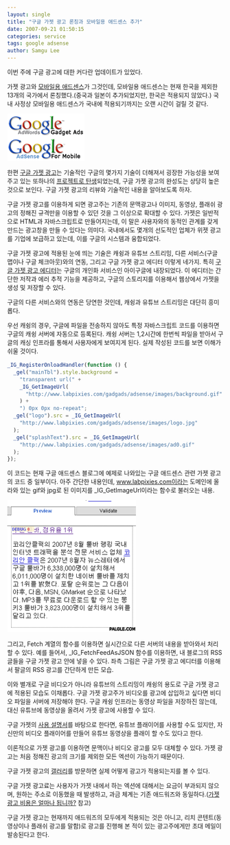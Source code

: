 ```yaml
---
layout: single
title: "구글 가젯 광고 론칭과 모바일용 애드센스 추가"
date: 2007-09-21 01:50:15
categories: service
tags: google adsense
author: Samgu Lee
---
```


이번 주에 구글 광고에 대한 커다란 업데이트가 있었다.

가젯 광고와 [모바일용 애드센스](http://adsense.blogspot.com/2007/09/here-comes-mobile.html)가 그것인데, 모바일용 애드센스는 현재 한국을 제외한 13개의 국가에서 론칭했다.(중국과 일본이 추가되었지만, 한국은 적용되지 않았다.) 국내 사정상 모바일용 애드센스가 국내에 적용되기까지는 오랜 시간이 걸릴 것 같다.

![모바일용 애드센스와 구글 가젯 광고](/assets/google-mobile-and-gadget-ad.gif)

한편 [구글 가젯 광고](http://www.google.com/adwords/gadgetads/)는 기술적인 구글의 몇가지 기술이 더해져서 굉장한 가능성을 보여주고 있는 또하나의 [프로젝트로 탄생](http://adsense.blogspot.com/2007/09/introducing-google-gadget-ads.html)되었는데, 구글 가젯 광고의 완성도는 상당히 높은 것으로 보인다. 구글 가젯 광고의 리뷰와 기술적인 내용을 알아보도록 하자.

구글 가젯 광고를 이용하게 되면 광고주는 기존의 문맥광고나 이미지, 동영상, 플래쉬 광고의 정해진 규격만을 이용할 수 있던 것을 그 이상으로 확대할 수 있다. 가젯은 일반적으로 HTML과 자바스크립트로 만들어지는데, 이 말은 사용자와의 동적인 관계를 갖게 만드는 광고창을 만들 수 있다는 의미다. 국내에서도 몇개의 선도적인 업체가 위젯 광고를 기업에 보급하고 있는데, 이를 구글의 시스템과 융합되었다.

구글 가젯 광고에 적용된 눈에 띄는 기술은 캐슁과 유튜브 스트리밍, 다른 서비스(구글 맵이나 구글 체크아웃)와의 연동, 그리고 구글 가젯 광고 에디터 이렇게 네가지. 특히 [구글 가젯 광고 에디터](http://www.google.com/ig/modules/gadgetads.html)는 구글의 개인화 서비스인 아이구글에 내장되었다. 이 에디터는 간단한 저작과 에러 추적 기능을 제공하고, 구글의 스토리지를 이용해서 웹상에서 가젯을 생성 및 저장할 수 있다.

구글의 다른 서비스와의 연동은 당연한 것인데, 캐슁과 유튜브 스트리밍은 대단히 흥미롭다.

우선 캐슁의 경우, 구글에 파일을 전송하지 않아도 특정 자바스크립트 코드를 이용하면 구글의 캐슁 서버에 자동으로 등록된다. 캐슁 서버는 1,2시간에 한번씩 파일을 받아서 구글의 캐싱 인프라를 통해서 사용자에게 보여지게 된다. 실제 작성된 코드를 보면 이해가 쉬울 것이다.

```js
_IG_RegisterOnloadHandler(function () {
  _gel("mainTbl").style.background =
    "transparent url(" +
    _IG_GetImageUrl(
      "http://www.labpixies.com/gadgads/adsense/images/background.gif"
    ) +
    ") 0px 0px no-repeat";
  _gel("logo").src = _IG_GetImageUrl(
    "http://www.labpixies.com/gadgads/adsense/images/logo.jpg"
  );
  _gel("splashText").src = _IG_GetImageUrl(
    "http://www.labpixies.com/gadgads/adsense/images/ad0.gif"
  );
});
```

이 코드는 현재 구글 애드센스 블로그에 예제로 나와있는 구글 애드센스 관련 가젯 광고의 코드 중 일부이다. 아주 간단한 내용인데, www.labpixies.com이라는 도메인에 올라와 있는 gif와 jpg로 된 이미지를 \_IG_GetImageUrl이라는 함수로 불러오는 내용.

![구글 가젯 광고 에디터의 팔글 RSS](/assets/palgle-in-google-gadget-ad.gif)

그리고, Fetch 계열의 함수를 이용하면 실시간으로 다른 서버의 내용을 받아와서 처리할 수 있다. 예를 들어서, \_IG_FetchFeedAsJSON 함수를 이용하면, 내 블로그의 RSS글들을 구글 가젯 광고 안에 넣을 수 있다. 좌측 그림은 구글 가젯 광고 에디터를 이용해서 팔글의 RSS 광고를 간단하게 만든 모습.

이와 별개로 구글 비디오가 아니라 유튜브의 스트리밍이 캐슁의 용도로 구글 가젯 광고에 적용된 모습도 이채롭다. 구글 가젯 광고주가 비디오를 광고에 삽입하고 싶다면 비디오 파일을 서버에 저장해야 한다. 구글 캐슁 인프라는 동영상 파일을 저장하진 않는데, 대신 유튜브에 동영상을 올려서 가젯 광고에 사용할 수 있다.

구글 가젯의 [사용 설명서](http://www.google.com/adwords/gadgetads/tutorial.html#video)를 바탕으로 한다면, 유튜브 플래이어를 사용할 수도 있지만, 자신만의 비디오 플래이어를 만들어 유튜브 동영상을 플래이 할 수도 있다고 한다.

이론적으로 가젯 광고를 이용하면 문맥이나 비디오 광고를 모두 대체할 수 있다. 가젯 광고는 처음 정해진 광고의 크기를 제외한 모든 엑션이 가능하기 때문이다.

구글 가젯 광고의 [갤러리](http://www.google.com/adwords/gadgetads/gallery.html)를 방문하면 실제 어떻게 광고가 적용되는지를 볼 수 있다.

구글 가젯 광고료는 사용자가 가젯 내에서 하는 엑션에 대해서는 요금이 부과되지 않으며, 원하는 주소로 이동했을 때 발생하고, 과금 체계는 기존 애드워즈와 동일하다.([가젯 광고 비용은 얼마나 됩니까?](https://adwords.google.com/support/bin/answer.py?answer=74802&topic=12549) 참고)

구글 가젯 광고는 현재까지 애드워즈의 모두에게 적용되는 것은 아니고, 리치 콘텐트(동영상이나 플래쉬 광고를 말함)로 광고를 진행해 본 적이 있는 광고주에게만 초대 메일이 발송된다고 한다.

